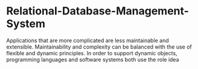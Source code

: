 # Relational-Database-Management-System
Applications that are more complicated are less maintainable and extensible. Maintainability  and complexity can be balanced with the use of flexible and dynamic principles. In order to  support dynamic objects, programming languages and software systems both use the role idea
